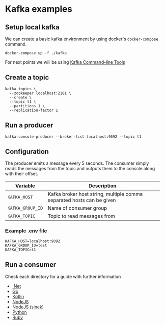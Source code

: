 # Kafka examples

## Setup local kafka

We can create a basic kafka environment by using docker's `docker-compose` command.

```
docker-compose up -f ./kafka
```

For next points we will be using [Kafka Command-line Tools](https://www.cloudera.com/documentation/kafka/latest/topics/kafka_command_line.html)

## Create a topic

```
kafka-topics \
  --zookeeper localhost:2181 \
  --create \
  --topic t1 \
  --partitions 1 \
  --replication-factor 1
```

## Run a producer

```
kafka-console-producer --broker-list localhost:9092 --topic t1
```

## Configuration

The producer emits a message every 5 seconds.
The consumer simply reads the messages from the topic and outputs them to the console along with their offset.

| Variable | Description |
| --- | --- |
| `KAFKA_HOST` | Kafka broker host string, multiple comma separated hosts can be given  |
| `KAFKA_GROUP_ID` | Name of consumer group |
| `KAFKA_TOPIC` | Topic to read messages from |

### Example .env file

```
KAFKA_HOST=localhost:9092
KAFKA_GROUP_ID=test
KAFKA_TOPIC=t1
```

## Run a consumer

Check each directory for a guide with further information

- [.Net](./consumer-dotnet)
- [Go](./consumer-go)
- [Kotlin](./consumer-kotlin)
- [NodeJS](./consumer-node)
- [NodeJS (sinek)](./consumer-node-sinek)
- [Python](./consumer-python)
- [Ruby](./consumer-ruby)
